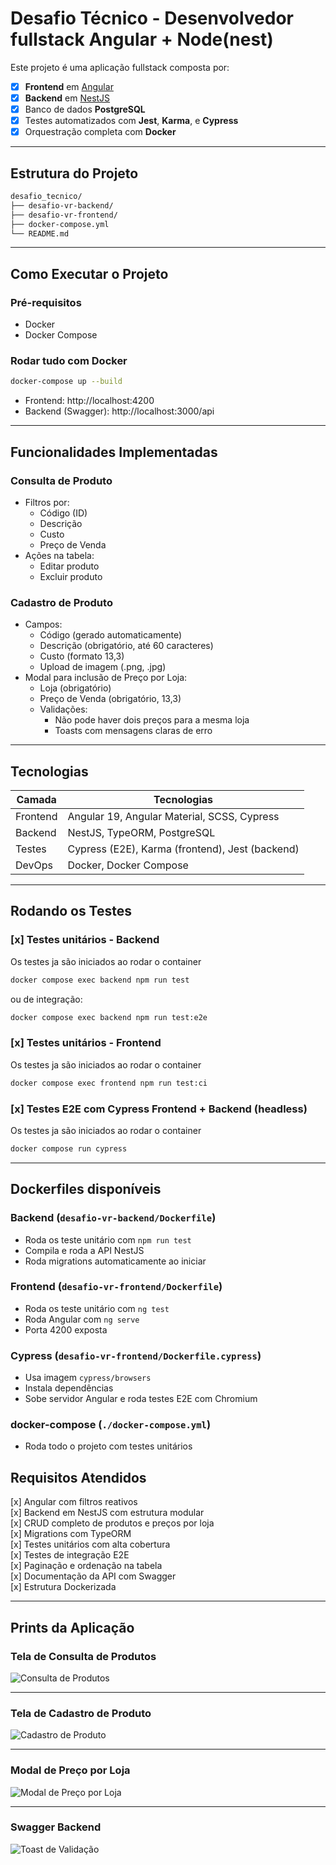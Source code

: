 # Desafio Técnico - Desenvolvedor fullstack Angular + Node(nest)

Este projeto é uma aplicação fullstack composta por:

- [x] **Frontend** em [Angular](https://angular.io/)
- [x] **Backend** em [NestJS](https://nestjs.com/)
- [x] Banco de dados **PostgreSQL**
- [x] Testes automatizados com **Jest**, **Karma**, e **Cypress**
- [x] Orquestração completa com **Docker**

---

##  Estrutura do Projeto

```bash
desafio_tecnico/
├── desafio-vr-backend/     
├── desafio-vr-frontend/    
├── docker-compose.yml     
└── README.md
```

---

## Como Executar o Projeto

### Pré-requisitos

- Docker
- Docker Compose

### Rodar tudo com Docker

```bash
docker-compose up --build
```

- Frontend: http://localhost:4200
- Backend (Swagger): http://localhost:3000/api

---

## Funcionalidades Implementadas

### Consulta de Produto

- Filtros por:
  - Código (ID)
  - Descrição
  - Custo
  - Preço de Venda
- Ações na tabela:
  - Editar produto
  - Excluir produto

### Cadastro de Produto

- Campos:
  - Código (gerado automaticamente)
  - Descrição (obrigatório, até 60 caracteres)
  - Custo (formato 13,3)
  - Upload de imagem (.png, .jpg)
- Modal para inclusão de Preço por Loja:
  - Loja (obrigatório)
  - Preço de Venda (obrigatório, 13,3)
  - Validações:
    - Não pode haver dois preços para a mesma loja
    - Toasts com mensagens claras de erro

---

## Tecnologias

| Camada     | Tecnologias                                                   |
|------------|---------------------------------------------------------------|
| Frontend   | Angular 19, Angular Material, SCSS, Cypress             |
| Backend    | NestJS, TypeORM, PostgreSQL                             |
| Testes     | Cypress (E2E), Karma (frontend), Jest (backend)               |
| DevOps     | Docker, Docker Compose                                        |

---

## Rodando os Testes

### [x] Testes unitários - Backend
Os testes ja são iniciados ao rodar o container

```bash
docker compose exec backend npm run test
```

ou de integração:

```bash
docker compose exec backend npm run test:e2e
```

### [x] Testes unitários - Frontend
Os testes ja são iniciados ao rodar o container

```bash
docker compose exec frontend npm run test:ci
```

### [x] Testes E2E com Cypress Frontend + Backend (headless)

Os testes ja são iniciados ao rodar o container

```bash
docker compose run cypress
```
---

## Dockerfiles disponíveis

### Backend (`desafio-vr-backend/Dockerfile`)
- Roda os teste unitário com `npm run test`
- Compila e roda a API NestJS
- Roda migrations automaticamente ao iniciar

### Frontend (`desafio-vr-frontend/Dockerfile`)

- Roda os teste unitário com `ng test`
- Roda Angular com `ng serve`
- Porta 4200 exposta

### Cypress (`desafio-vr-frontend/Dockerfile.cypress`)

- Usa imagem `cypress/browsers`
- Instala dependências
- Sobe servidor Angular e roda testes E2E com Chromium

### docker-compose (`./docker-compose.yml`)

- Roda todo o projeto com testes unitários



## Requisitos Atendidos

[x] Angular com filtros reativos  
[x] Backend em NestJS com estrutura modular  
[x] CRUD completo de produtos e preços por loja  
[x] Migrations com TypeORM  
[x] Testes unitários com alta cobertura  
[x] Testes de integração E2E  
[x] Paginação e ordenação na tabela  
[x] Documentação da API com Swagger  
[x] Estrutura Dockerizada

---

## Prints da Aplicação

### Tela de Consulta de Produtos

![Consulta de Produtos](./images/frontend-produtos.png)

---

### Tela de Cadastro de Produto

![Cadastro de Produto](./images/frontend-produto.png)

---

### Modal de Preço por Loja

![Modal de Preço por Loja](./images/frontend-modal-preco.png)

---

### Swagger Backend

![Toast de Validação](./images/backend-swagger.png)
